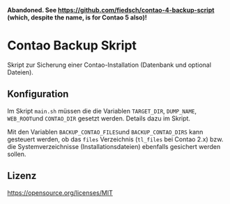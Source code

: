 **Abandoned. See https://github.com/fiedsch/contao-4-backup-script (which, despite the name, is for Contao 5 also)!**

# Contao Backup Skript

Skript zur Sicherung einer Contao-Installation (Datenbank und optional Dateien).


## Konfiguration

Im Skript `main.sh` müssen die die Variablen `TARGET_DIR`, `DUMP_NAME`, `WEB_ROOT`und `CONTAO_DIR` 
gesetzt werden. Details dazu im Skript. 

Mit den Variablen `BACKUP_CONTAO_FILES`und `BACKUP_CONTAO_DIRS` kann gesteuert werden, ob das `files` Verzeichnis
(`tl_files` bei Contao 2.x) bzw. die Systemverzeichnisse (Installationsdateien) ebenfalls gesichert werden sollen.


## Lizenz 

https://opensource.org/licenses/MIT
